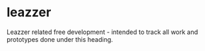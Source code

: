 # leazzer
Leazzer related free development - intended to track all work and prototypes done under this heading.

